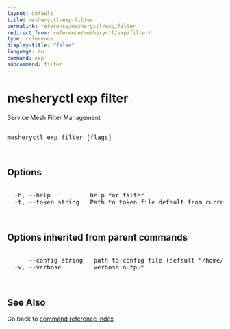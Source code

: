 ```yaml
---
layout: default
title: mesheryctl-exp-filter
permalink: reference/mesheryctl/exp/filter
redirect_from: reference/mesheryctl/exp/filter/
type: reference
display-title: "false"
language: en
command: exp
subcommand: filter
---
```


# mesheryctl exp filter

Service Mesh Filter Management

<pre class='codeblock-pre'>
<div class='codeblock'>
mesheryctl exp filter [flags]

</div>
</pre> 

## Options

<pre class='codeblock-pre'>
<div class='codeblock'>
  -h, --help           help for filter
  -t, --token string   Path to token file default from current context

</div>
</pre>

## Options inherited from parent commands

<pre class='codeblock-pre'>
<div class='codeblock'>
      --config string   path to config file (default "/home/admin-pc/.meshery/config.yaml")
  -v, --verbose         verbose output

</div>
</pre>

## See Also

Go back to [command reference index](/reference/mesheryctl/) 

